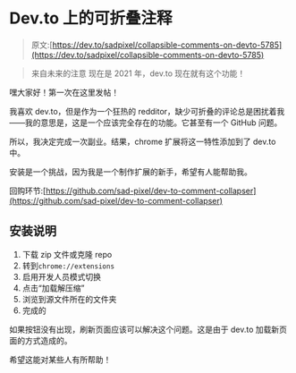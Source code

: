 # Dev.to 上的可折叠注释

> 原文:[https://dev.to/sadpixel/collapsible-comments-on-devto-5785](https://dev.to/sadpixel/collapsible-comments-on-devto-5785)

> 来自未来的注意
> 现在是 2021 年，dev.to 现在就有这个功能！

嘿大家好！第一次在这里发帖！

我喜欢 dev.to，但是作为一个狂热的 redditor，缺少可折叠的评论总是困扰着我——我的意思是，这是一个应该完全存在的功能。它甚至有一个 GitHub 问题。

所以，我决定完成一次副业。结果，chrome 扩展将这一特性添加到了 dev.to 中。

安装是一个挑战，因为我是一个制作扩展的新手，希望有人能帮助我。

回购环节:[https://github.com/sad-pixel/dev-to-comment-collapser](https://github.com/sad-pixel/dev-to-comment-collapser)

## 安装说明

1.  下载 zip 文件或克隆 repo
2.  转到`chrome://extensions`
3.  启用开发人员模式切换
4.  点击“加载解压缩”
5.  浏览到源文件所在的文件夹
6.  完成的

如果按钮没有出现，刷新页面应该可以解决这个问题。这是由于 dev.to 加载新页面的方式造成的。

希望这能对某些人有所帮助！